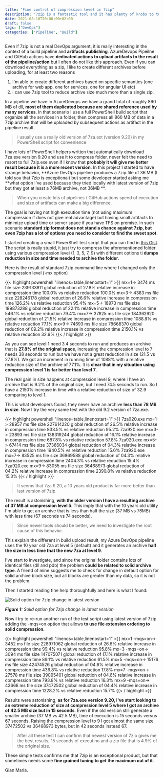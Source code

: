 ```yaml
---
title: "Fine control of compression level in 7zip"
description: "7zip is a fantastic tool and it has plenty of knobs to turn to obtain maximum compression and maximum efficiency"
date: 2021-08-10T20:00:00+02:00
draft: false
tags: ["DevOps"]
categories: ["Pipeline", "Build"]
---
```


Even if 7zip is not a real DevOps argument, it is really interesting in the context of a build pipeline and **artifacts publishing**. AzureDevops Pipeilne and GitHub actions have **dedicated actions to upload artifacts to the result of the pipeline/action** but I often do not like this approach. Even if you can download everything as a zip, I like to create different archives before uploading, for at least two reasons

1. I'm able to create different archives based on specific semantics (one archive for web app, one for services, one for angular UI etc)
2. I can use 7zip tool to reduce archive size much more than a single zip.

In a pipeline we have in AzureDevops we have a grand total of roughly 860 MB of dll, **most of them duplicated because are shared reference used by many services**. In that scenario I use a full PowerShell build script that organize all the services in a folder, then compress all 860 MB of data in a 7zip archive that will be uploaded by subsequent actions as artifact in the pipeline result.

> I usually use a really old version of 7za.ext (version 9.20) in my PowerShell script for convenience

I have lots of PowerShell helpers written that automatically download 7za.exe version 9.20 and use it to compress folder, never felt the need to resort to full 7zip.exe even if I know that **probably it will give me better result because it is a more recent version**. In this project I started to have strange behavior, **Azure DevOps pipeline produces a 7zip file of 36 MB (I told you that 7zip is exceptional) but some developer started asking me **what option I've used because they tried locally with latest version of 7zip but they got at least a 76MB archive, not 36MB **.

> When you create lots of pipelines / GitHub actions speed of execution and size of artifacts can make a big difference.

The goal is having not high execution time (not using maximum compression if does not give real advantage) but having small artifacts to minimize upload time or server space if you have TFS on premise. In such scenario **standard zip format does not stand a chance against 7zip, but even 7zip has a lot of options you need to consider to find the sweet spot**.

I started creating a small PowerShell test script that you can find in [this Gist](https://gist.github.com/alkampfergit/0a6b683f3e9bb1b63a43c75c94abe5a8). The script is really stupid, it just try to compress the aforementioned folder using various compression level (1, 3, 5, 7, 9) with different options ti **dumps reduction in size and time needed to archive the folder**.

Here is the result of standard 7zip command line where I changed only the compression level (-mx option)

{{< highlight powershell "linenos=table,linenostart=1" >}}
mx=1-> 3474 ms file size 239133911 global reduction of 27.8% relative increase in compression time 100.0% vs relative reduction 100.0%
mx=3-> 4383 ms file size 228246178 global reduction of 26.6% relative increase in compression time 126.2% vs relative reduction 95.4%
mx=5-> 18973 ms file size 189873288 global reduction of 22.1% relative increase in compression time 546.1% vs relative reduction 79.4%
mx=7-> 37825 ms file size 184362620 global reduction of 21.5% relative increase in compression time 1088.8% vs relative reduction 77.1%
mx=9-> 74693 ms file size 78668370 global reduction of 09.2% relative increase in compression time 2150.1% vs relative reduction 32.9%
{{< / highlight >}}

As you can see level 1 need 3.4 seconds to run and produces an archive that is **27.8% of the original space**, increasing the compression level to 7 needs 38 seconds to run but we have not a great reduction in size (21.5 vs 27.8%). We got an increment in running time of 1088% with a relative reduction size of the archive of 77.1%. It is **clear that in my situation using compression level 1 is far better than level 7**.

The real gain in size happens at compression level 9, where I have an archive that is 9.2% of the original size, but I need 74.5 seconds to run. So I have a 2150% increase in time with a relative reduction of size of 32.9 comparing to level 1.

This is what developers found, they never have an archive **less than 78 MB in size**. Now I try the very same test with the old 9.2 version of 7za.exe.

{{< highlight powershell "linenos=table,linenostart=1" >}}
7za920.exe mx=1-> 28957 ms file size 227614220 global reduction of 26.5% relative increase in compression time 833.5% vs relative reduction 95.2%
7za920.exe mx=3-> 23893 ms file size 138319244 global reduction of 16.1% relative increase in compression time 687.8% vs relative reduction 57.8%
7za920.exe mx=5-> 67414 ms file size 37366034 global reduction of 04.3% relative increase in compression time 1940.5% vs relative reduction 15.6%
7za920.exe mx=7-> 83525 ms file size 36869588 global reduction of 04.3% relative increase in compression time 2404.3% vs relative reduction 15.4%
7za920.exe mx=9-> 83055 ms file size 36468973 global reduction of 04.2% relative increase in compression time 2390.8% vs relative reduction 15.3%
{{< / highlight >}}

> It seems that 7za 9.20, a 10 years old product is far more better than last version of 7zip.

The result is astonishing, **with the older version I have a resulting archive of 37 MB at compression level 5**. This imply that with the 10 years old utility I'm able to get an archive that is less than half the size (37 MB vs 78MB) with less time (67 seconds vs 74 seconds). 

> Since newer tools should be better, we need to investigate the root cause of this behavior.

This explain the different in build upload result, my Azure DevOps pipeline uses the 10 year old 7za at level 5 (default) and it generates an archive **half the size in less time that the new 7za at level 9**.

I've start to investigate, and since the original folder contains lots of identical files (dll and pdb) the problem **could be related to solid archive type**. A friend of mine suggests me to check for change in default option for solid archive block size, but all blocks are greater than my data, so it is not the problem.

Then I started reading t!he help thoroughfully and here is what I found:

![Solid option for 7zip change in latest version](../images/solid-options-7zip.png)

***Figure 1:*** *Solid option for 7zip change in latest version*

Now I try to re-run another run of the test script using latest version of 7zip adding the -mqs=on option that allows **to use file extension ordering to solid compression**.

{{< highlight powershell "linenos=table,linenostart=1" >}}
mx=1 -mqs=on-> 3452 ms file size 228971062 global reduction of 26.6% relative increase in compression time 99.4% vs relative reduction 95.8%
mx=3 -mqs=on-> 3094 ms file size 147075071 global reduction of 17.1% relative increase in compression time 89.1% vs relative reduction 61.5%
mx=5 -mqs=on-> 15176 ms file size 42474526 global reduction of 04.9% relative increase in compression time 436.8% vs relative reduction 17.8%
mx=7 -mqs=on-> 27578 ms file size 39095401 global reduction of 04.6% relative increase in compression time 793.8% vs relative reduction 16.3%
mx=9 -mqs=on-> 42668 ms file size 37472502 global reduction of 04.4% relative increase in compression time 1228.2% vs relative reduction 15.7%
{{< / highlight >}}

Results were astonishing, **as for 7za.exe version 9.20, I've start looking to an extreme reduction of size at compression level 5 where I got an archive of 42.5 MB size but in 15 seconds**. Even if the old version still generate a smaller archive (37 MB vs 42.5 MB), time of execution is 15 seconds versus 67 seconds. Raising the compression level to 9 I got almost the same size 37472502 vs 36468973 bytes, but in 42 seconds instead 67.

> After all these test I can confirm that newest version of 7zip gives me the best results, 15 seconds of executino and a zip file that is 4.9% of the original size.

These simple tests confirms me that 7zip is an exceptional product, but that sometimes needs some **fine grained tuning to get the maximum out of it**.

Gian Maria.